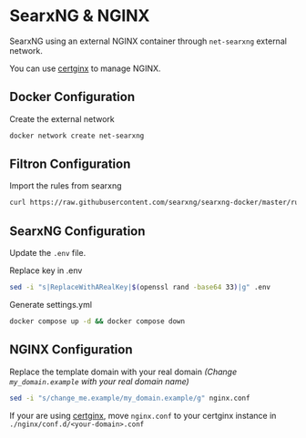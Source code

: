 # SearxNG & NGINX

SearxNG using an external NGINX container through `net-searxng` external network.

You can use [certginx](https://github.com/heartnerds/certginx) to manage NGINX.

## **Docker Configuration**

Create the external network
```sh
docker network create net-searxng
```

## **Filtron Configuration**

Import the rules from searxng
```sh
curl https://raw.githubusercontent.com/searxng/searxng-docker/master/rules.json > rules.json
```

## **SearxNG Configuration**

Update the `.env` file.

Replace key in .env
```sh
sed -i "s|ReplaceWithARealKey|$(openssl rand -base64 33)|g" .env
```

Generate settings.yml 
```sh
docker compose up -d && docker compose down
```


## **NGINX Configuration**

Replace the template domain with your real domain *(Change `my_domain.example` with your real domain name)*
```sh
sed -i "s/change_me.example/my_domain.example/g" nginx.conf
```

If your are using [certginx](https://github.com/heartnerds/certginx), move `nginx.conf` to your certginx instance in `./nginx/conf.d/<your-domain>.conf`
